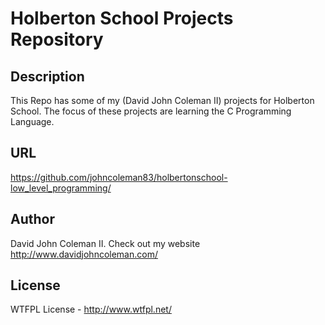 # Holberton School Projects Repository

## Description

This Repo has some of my (David John Coleman II) projects for Holberton School.
The focus of these projects are learning the C Programming Language.

## URL

https://github.com/johncoleman83/holbertonschool-low_level_programming/

## Author

David John Coleman II.	Check out my website http://www.davidjohncoleman.com/

## License

WTFPL License - http://www.wtfpl.net/